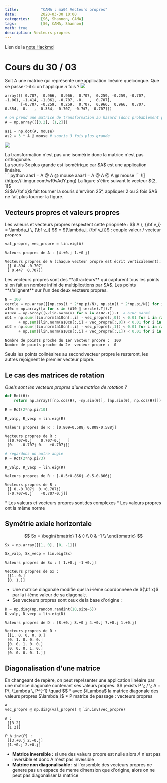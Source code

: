 ```yaml
---
title:          "CAMA : ma04 Vecteurs propres"
date:           2020-03-30 10:00
categories:     [S6, Shannon, CAMA]
tags:           [S6, CAMA, Shannon]
math: true
description: Vecteurs propres
---
```

Lien de la [note Hackmd](https://hackmd.io/@lemasymasa/HkSoByuhU)
# Cours du 30 / 03

Soit A une matrice qui représente une application linéaire quelconque. Que se passe-t-il si on l'applique $n$ fois ?
![](https://i.imgur.com/Nv1qhKD.png)
```
array([[ 0.707,  0.966,  0.966,  0.707,  0.259, -0.259, -0.707, -1.061, -1.414, -1.061, -0.707, -0.   ,  0.707],
       [-0.707, -0.259,  0.259,  0.707,  0.966,  0.966,  0.707,  0.354,  0.   , -0.354, -0.707, -0.707, -0.707]])
```
``` python
# on prend une matrice de transformation au hasard (donc probablement pas orthoganale)
A = np.array([[3,2], [1,2]])
```
``` python
as1 = np.dot(A, mouse)
as2 = 3 * A @ mouse # souris 3 fois plus grande
```
![](https://i.imgur.com/ATVie90.png)
<div class="alert alert-info" role="alert" markdown="1">
La transformation n'est pas une isométrie donc la matrice n'est pas orthogonale.
</div>
<div class="alert alert-warning" role="alert" markdown="1">
La souris 3x plus grande est isométrique car $A$ est une application linéaire.
</div>
``` python
aas1 = A @ A @ mouse
aaas1 = A @ A @ A @ mouse
```
![](https://i.imgur.com/wf9vAdY.png)
La figure s'étire suivant le vecteur $(2, 1)$
<div class="alert alert-warning" role="alert" markdown="1">
Si $A{\bf x}$ fait tourner la souris d'environ 25°, appliquer 2 ou 3 fois $A$ ne fait plus tourner la figure.
</div>

## Vecteurs propres et valeurs propres
<div class="alert alert-danger" role="alert" markdown="1">
Les valeurs et vecteurs propres respectent cette priopriété : 
$$ 
A \, {\bf v_i} = \lambda_i \, {\bf v_i} 
$$
* $(\lambda_i, {\bf v_i})$ : couple valeur / vecteur propres
</div>

``` python
val_propre, vec_propre = lin.eig(A)
```
```
Valeurs propres de A : [4.+0.j 1.+0.j] 

Vecteurs propres de A (chaque vecteur propre est écrit verticalement):
 [[ 0.894 -0.707]
 [ 0.447  0.707]]
```

<div class="alert alert-danger" role="alert" markdown="1">
Les vecteurs propres sont des **attracteurs** qui capturent tous les points si on fait un nombre infini de multiplications par $A$.
Les points **s'alignent** sur l'un des deux vecteurs propres.
</div>

``` python
N = 100
cercle = np.array([[np.cos(i * 2*np.pi/N), np.sin(i * 2*np.pi/N)] for i in range(N)]).T
a10c = np.array([x for x in (A10 @ cercle).T]).T
a10cn = np.array([x/lin.norm(x) for x in a10c.T]).T  # a10c normé
nb1 = np.sum([lin.norm(a10cn[:,i] - vec_propre[:,0]) < 0.01 for i in range(N)])   \
      + np.sum([lin.norm(a10cn[:,i] + vec_propre[:,0]) < 0.01 for i in range(N)])
nb2 = np.sum([lin.norm(a10cn[:,i] - vec_propre[:,1]) < 0.01 for i in range(N)])   \
      + np.sum([lin.norm(a10cn[:,i] + vec_propre[:,1]) < 0.01 for i in range(N)])
```

```
Nombre de points proche du 1er vecteur propre :  100
Nombre de points proche du 2e  vecteur propre :  0
```
Seuls les points colinéaires au second vecteur propre le resteront, les autres rejoignent le premier vecteur propre.

## Le cas des matrices de rotation
*Quels sont les vecteurs propres d'une matrice de rotation ?*
``` python
def Rot(θ):
    return np.array([[np.cos(θ), -np.sin(θ)], [np.sin(θ), np.cos(θ)]])

R = Rot(2*np.pi/10)

R_valp, R_vecp = lin.eig(R)
```
```
Valeurs propres de R : [0.809+0.588j 0.809-0.588j] 

Vecteurs propres de R :
 [[0.707+0.j    0.707-0.j   ]
 [0.   -0.707j 0.   +0.707j]]
```
``` python
# regardons un autre angle
R = Rot(2*np.pi/3)

R_valp, R_vecp = lin.eig(R)
```
```
Valeurs propres de R : [-0.5+0.866j -0.5-0.866j] 

Vecteurs propres de R :
 [[ 0.-0.707j  0.+0.707j]
 [-0.707+0.j    -0.707-0.j]]
```
<div class="alert alert-info" role="alert" markdown="1">
* Les valeurs et vecteurs propres sont des complexes
* Les valeurs propres ont la même norme
</div>

## Symétrie axiale horizontale
$$
Sx = 
\begin{bmatrix}
1 & 0 \\
0 & -1  \\
\end{bmatrix}
$$

``` python
Sx = np.array([[1, 0], [0, -1]])

Sx_valp, Sx_vecp = lin.eig(Sx)
```
```
Valeurs propres de Sx : [ 1.+0.j -1.+0.j] 

Vecteurs propres de Sx :
 [[1. 0.]
 [0. 1.]]
```

* Une matrice diagonale modifie que la i-ième coordonnéee de ${\bf x}$ par la i-ième valeur de sa diagonale.
* Ses vecteurs propres sont ceux de la base d'origine : 

``` python
D = np.diag(np.random.randint(10,size=5))
D_valp, D_vecp = lin.eig(D)
```
```
Valeurs propres de D : [8.+0.j 8.+0.j 4.+0.j 7.+0.j 1.+0.j] 

Vecteurs propres de D :
 [[1. 0. 0. 0. 0.]
 [0. 1. 0. 0. 0.]
 [0. 0. 1. 0. 0.]
 [0. 0. 0. 1. 0.]
 [0. 0. 0. 0. 1.]]
```

## Diagonalisation d'une matrice

<div class="alert alert-danger" role="alert" markdown="1">
En changeant de repère, on peut représenter une application linéaire par une matrice diagonale contenant ses valeurs propres.
$$
\exists P \; / \; A = P\, \Lambda \, P^{-1} \quad
$$
* avec $\Lambda$ la matrice diagonale des valeurs propres $\lambda_i$
* P matrice de passage : vecteurs propres
</div>

``` python
A
vec_propre @ np.diag(val_propre) @ lin.inv(vec_propre)
```
```
A :
 [[3 2]
 [1 2]] 

𝑃 Λ inv(𝑃) :
 [[3.+0.j 2.+0.j]
 [1.+0.j 2.+0.j]
```
* **Matrice inversible :** si une des valeurs propre est nulle alors $\Lambda$ n'est pas inversible et donc A n'est pas inversible
* **Matrice non diagonalisable :** si l'ensemble des vecteurs propres ne genere pas un espace de meme dimension que d'origine, alors on ne peut pas diagonaliser la matrice
